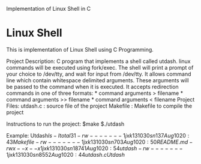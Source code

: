 Implementation of Linux Shell in C

Linux Shell
===========

This is implementation of Linux Shell using C Programming.

Project Description:
    C program that implements a shell called utdash.
    linux commands will be executed using fork/exec.
	The shell will print a prompt of your choice to /dev/tty, and wait for input from /dev/tty.
    It allows command line which contain whitespace delimited arguments. These arguments will be passed to the command when it is executed. 
    It accepts redirection commands in one of three formats: 
	 *	command arguments > filename 
	 *	command arguments >> filename 
	 *	command arguments < filename 
Project Files:
  utdash.c : source file of the project
  Makefile : Makefile to compile the project

Instructions to run the project: 
  $make
  $./utdash
  
Example:
Utdash$ls -l
total 31
-rw------- 1 jxk131030 sn   137 Aug 10 20:43 Makefile
-rw------- 1 jxk131030 sn   703 Aug 10 20:50 README.md
-rwx--x--x 1 jxk131030 sn 18741 Aug 10 20:54 utdash
-rw------- 1 jxk131030 sn  8552 Aug 10 20:44 utdash.c
Utdash$

	 

